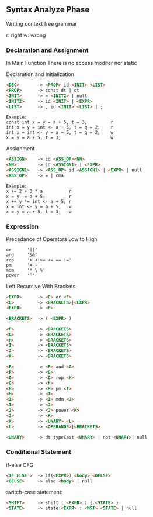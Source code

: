 ## Syntax Analyze Phase

Writing context free grammar

r: right
w: wrong

### Declaration and Assignment

In Main Function
There is no access modifer nor static

Declaration and Initialization
```md
<DEC>       -> <PROP> id <INIT> <LIST>
<PROP>      -> const dt | dt
<INIT>      -> = <INIT2> | null
<INIT2>     -> id <INIT> | <EXPR>
<LIST>      -> , id <INIT> <LIST> | ;
```
```
Example:
const int x = y = a + 5, t = 3;         r
int x = y = int <- a + 5, t = q = 2;    r
int x = int <- y = a + 5, t = q = 2;    w
x = y = a + 5, t = 3;                   w
```

Assignment
```md
<ASSIGN>    -> id <ASS_OP><NN>
<NN>        -> id <ASSIGN1> | <EXPR> 
<ASSIGN1>   -> <ASS_OP> id <ASSIGN1> | <EXPR> | null 
<ASS_OP>    -> = | cma
```
```
Example:
x += 2 + 3 * a          r
x = y -= a + 5;         r
x += y *= int <- a + 5; r
x = int <- y = a + 5;   w
x = y = a + 5, t = 3;   w
```


### Expression

Precedance of Operators Low to High
```
or      '||'
and     '&&'
rop     '> < >= <= == !='
pm      '+ -' 
mdm     '* \ %' 
power   '^'
```

Left Recursive 
With Brackets
```md
<EXPR>      -> <E> or <F>
<E>         -> <BRACKETS>|<EXPR>
<EXPR>      -> <F>

<BRACKETS>  -> ( <EXPR> )

<F>         -> <BRACKETS>
<G>         -> <BRACKETS>
<H>         -> <BRACKETS>
<I>         -> <BRACKETS>
<J>         -> <BRACKETS>
<K>         -> <BRACKETS>

<F>         -> <F> and <G>
<F>         -> <G>
<G>         -> <G> rop <H>
<G>         -> <H>
<H>         -> <H> pm <I>
<H>         -> <I>
<I>         -> <I> mdm <J>
<I>         -> <J>
<J>         -> <J> power <K>
<J>         -> <K>
<K>         -> <UNARY> <L>
<L>         -> <OPERANDS>|<BRACKETS>

<UNARY>     -> dt typeCast <UNARY> | not <UNARY>| null

```

### Conditional Statement

if-else CFG
```md
<IF_ELSE >  -> if(<EXPR>) <body> <OELSE>
<OELSE>     -> else <body> | null
```

switch-case statement:
```md
<SHIFT>     -> shift ( <EXPR> ) { <STATE> }
<STATE>     -> state <EXPR> : <MST> <STATE> | null
```
















